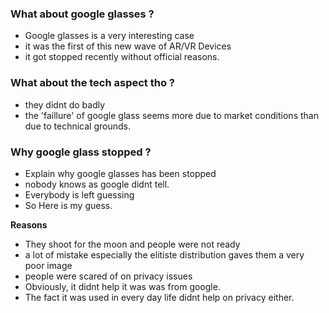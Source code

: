 
### What about google glasses ?
* Google glasses is a very interesting case
* it was the first of this new wave of AR/VR Devices
* it got stopped recently without official reasons.

### What about the tech aspect tho ?
* they didnt do badly
* the 'faillure' of google glass seems more due to market conditions
  than due to technical grounds.

### Why google glass stopped ?
* Explain why google glasses has been stopped
* nobody knows as google didnt tell.
* Everybody is left guessing
* So Here is my guess.

**Reasons**
* They shoot for the moon and people were not ready
* a lot of mistake especially the elitiste distribution gaves them a very poor image
* people were scared of on privacy issues
* Obviously, it didnt help it was was from google. 
* The fact it was used in every day life didnt help on privacy either.
